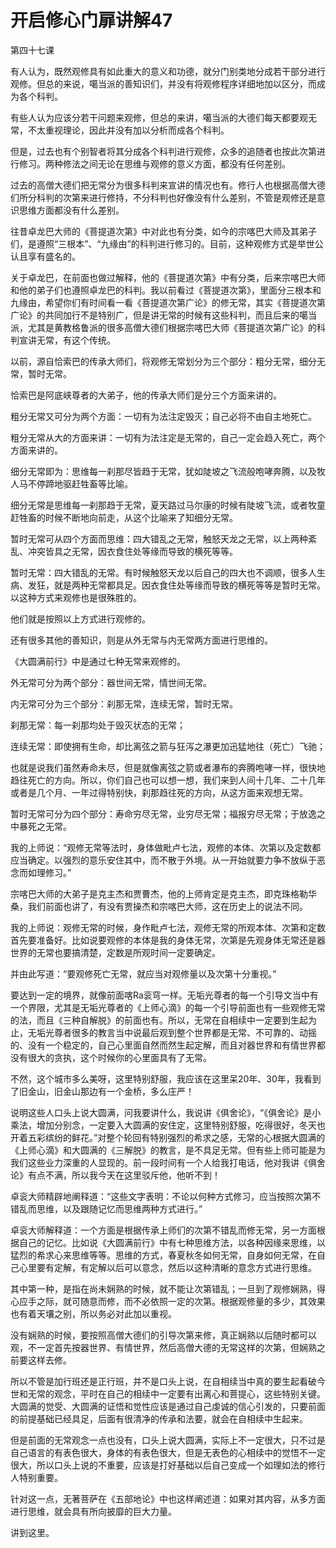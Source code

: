 # 开启修心门扉讲解47

第四十七课

有人认为，既然观修具有如此重大的意义和功德，就分门别类地分成若干部分进行观修。但总的来说，噶当派的善知识们，并没有将观修程序详细地加以区分，而成为各个科判。

有些人认为应该分若干问题来观修，但总的来讲，噶当派的大德们每天都要观无常，不太重视理论，因此并没有加以分析而成各个科判。

但是，过去也有个别智者将其分成各个科判进行观修，众多的追随者也按此次第进行修习。两种修法之间无论在思维与观修的意义方面，都没有任何差别。

过去的高僧大德们把无常分为很多科判来宣讲的情况也有。修行人也根据高僧大德们所分科判的次第来进行修持，不分科判也好像没有什么差别，不管是观修还是意识思维方面都没有什么差别。

往昔卓龙巴大师的《菩提道次第》中对此也有分类，如今的宗喀巴大师及其弟子们，是遵照“三根本”、“九缘由”的科判进行修习的。目前，这种观修方式是举世公认且享有盛名的。

关于卓龙巴，在前面也做过解释，他的《菩提道次第》中有分类，后来宗喀巴大师和他的弟子们也遵照卓龙巴的科判。我以前看过《菩提道次第》，里面分三根本和九缘由，希望你们有时间看一看《菩提道次第广论》的修无常，其实《菩提道次第广论》的共同加行不是特别广，但是讲无常的时候有这些科判，而且后来的噶当派，尤其是黄教格鲁派的很多高僧大德们根据宗喀巴大师《菩提道次第广论》的科判宣讲无常，有这个传统。

以前，源自恰索巴的传承大师们，将观修无常划分为三个部分：粗分无常，细分无常，暂时无常。

恰索巴是阿底峡尊者的大弟子，他的传承大师们是分三个方面来讲的。

粗分无常又可分为两个方面：一切有为法注定毁灭；自己必将不由自主地死亡。

粗分无常从大的方面来讲：一切有为法注定是无常的，自己一定会趋入死亡，两个方面来讲的。

细分无常即为：思维每一刹那尽皆趋于无常，犹如陡坡之飞流般咆哮奔腾，以及牧人马不停蹄地驱赶牲畜等比喻。

细分无常是思维每一刹那趋于无常，夏天路过马尔康的时候有陡坡飞流，或者牧童赶牲畜的时候不断地向前走，从这个比喻来了知细分无常。

暂时无常可从四个方面而思维：四大错乱之无常，触怒天龙之无常，以上两种紊乱、冲突皆具之无常，因衣食住处等缘而导致的横死等等。

暂时无常：四大错乱的无常。有时候触怒天龙以后自己的四大也不调顺，很多人生病、发狂，就是两种无常都具足。因衣食住处等缘而导致的横死等等是暂时无常。以这种方式来观修也是很殊胜的。

他们就是按照以上方式进行观修的。

还有很多其他的善知识，则是从外无常与内无常两方面进行思维的。

《大圆满前行》中是通过七种无常来观修的。

外无常可分为两个部分：器世间无常，情世间无常。

内无常可分为三个部分：刹那无常，连续无常，暂时无常。

刹那无常：每一刹那均处于毁灭状态的无常；

连续无常：即使拥有生命，却比离弦之箭与狂泻之瀑更加迅猛地往（死亡）飞驰；

也就是说我们虽然寿命未尽，但是就像离弦之箭或者瀑布的奔腾咆哮一样，很快地趋往死亡的方向。所以，你们自己也可以想一想，我们来到人间十几年、二十几年或者是几个月、一年过得特别快，刹那趋往死的方向，从这方面来观想无常。

暂时无常可分为四个部分：寿命穷尽无常，业穷尽无常；福报穷尽无常；于放逸之中暴死之无常。

我的上师说：“观修无常等法时，身体做毗卢七法，观修的本体、次第以及定数都应当确定。以强烈的意乐安住其中，而不散于外境。从一开始就要力争不放纵于恶念而如理修习。”

宗喀巴大师的大弟子是克主杰和贾曹杰，他的上师肯定是克主杰，即克珠格勒华桑，我们前面也讲了，有没有贾操杰和宗喀巴大师，这在历史上的说法不同。

我的上师说：观修无常的时候，身作毗卢七法，观修无常的所观本体、次第和定数首先要准备好。比如说要观修的本体是我的身体无常，次第是先观身体无常还是器世界的无常也要搞清楚，定数是所观时间一定要确定。

并由此写道：“要观修死亡无常，就应当对观修量以及次第十分重视。”

要达到一定的境界，就像前面喀Ra衮穹一样。无垢光尊者的每一个引导文当中有一个界限，尤其是无垢光尊者的《上师心滴》的每一个引导前面也有一些观修无常的法，而且《三种自解脱》的前面也有。所以，无常在自相续中一定要到生起为止，无垢光尊者很多的教言当中说最后观到整个世界都是无常、不可靠的、动摇的、没有一个稳定的，自己心里面自然而然生起定解，而且对器世界和有情世界都没有很大的贪执，这个时候你的心里面具有了无常。

不然，这个城市多么美呀，这里特别舒服，我应该在这里呆20年、30年，我看到了旧金山，旧金山那边有一个金桥，多么庄严！

说明这些人口头上说大圆满，问我要讲什么，我说讲《俱舍论》，“《俱舍论》是小乘法，增加分别念，一定要入大圆满的安住定，这里特别舒服，吃得很好，冬天也开着五彩缤纷的鲜花。”对整个轮回有特别强烈的希求之感，无常的心根据大圆满的《上师心滴》和大圆满的《三解脱》的教言，是不具足无常。但有些上师可能是为我们这些业力深重的人显现的。前一段时间有一个人给我打电话，他对我讲《俱舍论》有点不满，所以我今天在这里驳斥他，他听不到！

卓衮大师精辟地阐释道：“这些文字表明：不论以何种方式修习，应当按照次第不错乱而思维，以及跟随记忆而思维两种方式进行。”

卓衮大师解释道：一个方面是根据传承上师们的次第不错乱而修无常，另一方面根据自己的记忆。比如说《大圆满前行》中有七种思维方法，以各种因缘来思维，以猛烈的希求心来思维等等。思维的方式，春夏秋冬如何无常，自身如何无常，在自己心里要有定解，有定解以后可以意念，然后以这种清晰的意念方式进行思维。

其中第一种，是指在尚未娴熟的时候，就不能让次第错乱；一旦到了观修娴熟，得心应手之际，就可随意而修，而不必依照一定的次第。根据观修量的多少，其效果也有着天壤之别，所以务必对此加以重视。

没有娴熟的时候，要按照高僧大德们的引导次第来修，真正娴熟以后随时都可以观，不一定首先按器世界、有情世界，然后高僧大德的无常这样的次第，但娴熟之前要这样去修。

所以不管是加行班还是正行班，并不是口头上说，在自相续当中真的要生起看破今世和无常的观念，平时在自己的相续中一定要有出离心和菩提心，这些特别关键。大圆满的觉受、大圆满的证悟和觉性应该是通过自己虔诚的信心引发的，只要前面的前提基础已经具足，后面有很清净的传承和法要，就会在自相续中生起来。

但是前面的无常观念一点也没有，口头上说大圆满，实际上不一定很大，只不过是自己语言的有表色很大，身体的有表色很大，但是无表色的心相续中的觉悟不一定很大，所以口头上说的不重要，应该是打好基础以后自己变成一个如理如法的修行人特别重要。

针对这一点，无著菩萨在《五部地论》中也这样阐述道：如果对其内容，从多方面进行思维，就会具有所向披靡的巨大力量。

讲到这里。

